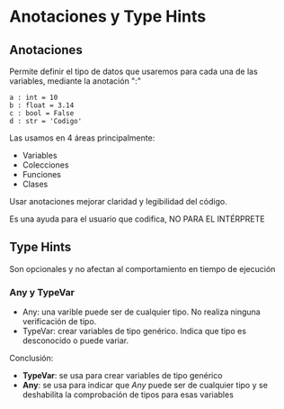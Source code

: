 # Anotaciones y Type Hints

## Anotaciones
Permite definir el tipo de datos que usaremos para cada una de las variables, mediante la anotación ":"
```
a : int = 10
b : float = 3.14
c : bool = False
d : str = 'Codigo'
```

Las usamos en 4 áreas principalmente:
- Variables
- Colecciones
- Funciones
- Clases

Usar anotaciones mejorar claridad y legibilidad del código.

Es una ayuda para el usuario que codifica, NO PARA EL INTÉRPRETE


## Type Hints
Son opcionales y no afectan al comportamiento en tiempo de ejecución


### Any y TypeVar
- Any: una varible puede ser de cualquier tipo. No realiza ninguna verificación de tipo.
- TypeVar: crear variables de tipo genérico. Indica que tipo es desconocido o puede variar.

Conclusión:
- **TypeVar**: se usa para crear variables de tipo genérico
- **Any**: se usa para indicar que _Any_ puede ser de cualquier tipo y se deshabilita la comprobación de tipos para esas variables
